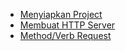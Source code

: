 - [Menyiapkan Project](./Menyiapkan%20Project/README.md)
- [Membuat HTTP Server](./Membuat%20HTTP%20Server/README.md)
- [Method/Verb Request](./Method%20Verb%20Request/README.md)